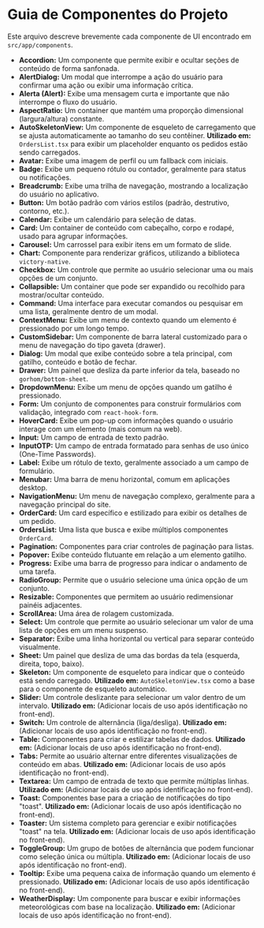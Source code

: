 # Guia de Componentes do Projeto

Este arquivo descreve brevemente cada componente de UI encontrado em `src/app/components`.

- **Accordion:** Um componente que permite exibir e ocultar seções de conteúdo de forma sanfonada.
- **AlertDialog:** Um modal que interrompe a ação do usuário para confirmar uma ação ou exibir uma informação crítica.
- **Alerta (Alert):** Exibe uma mensagem curta e importante que não interrompe o fluxo do usuário.
- **AspectRatio:** Um container que mantém uma proporção dimensional (largura/altura) constante.
- **AutoSkeletonView:** Um componente de esqueleto de carregamento que se ajusta automaticamente ao tamanho do seu contêiner. **Utilizado em:** `OrdersList.tsx` para exibir um placeholder enquanto os pedidos estão sendo carregados.
- **Avatar:** Exibe uma imagem de perfil ou um fallback com iniciais.
- **Badge:** Exibe um pequeno rótulo ou contador, geralmente para status ou notificações.
- **Breadcrumb:** Exibe uma trilha de navegação, mostrando a localização do usuário no aplicativo.
- **Button:** Um botão padrão com vários estilos (padrão, destrutivo, contorno, etc.).
- **Calendar:** Exibe um calendário para seleção de datas.
- **Card:** Um container de conteúdo com cabeçalho, corpo e rodapé, usado para agrupar informações.
- **Carousel:** Um carrossel para exibir itens em um formato de slide.
- **Chart:** Componente para renderizar gráficos, utilizando a biblioteca `victory-native`.
- **Checkbox:** Um controle que permite ao usuário selecionar uma ou mais opções de um conjunto.
- **Collapsible:** Um container que pode ser expandido ou recolhido para mostrar/ocultar conteúdo.
- **Command:** Uma interface para executar comandos ou pesquisar em uma lista, geralmente dentro de um modal.
- **ContextMenu:** Exibe um menu de contexto quando um elemento é pressionado por um longo tempo.
- **CustomSidebar:** Um componente de barra lateral customizado para o menu de navegação do tipo gaveta (drawer).
- **Dialog:** Um modal que exibe conteúdo sobre a tela principal, com gatilho, conteúdo e botão de fechar.
- **Drawer:** Um painel que desliza da parte inferior da tela, baseado no `gorhom/bottom-sheet`.
- **DropdownMenu:** Exibe um menu de opções quando um gatilho é pressionado.
- **Form:** Um conjunto de componentes para construir formulários com validação, integrado com `react-hook-form`.
- **HoverCard:** Exibe um pop-up com informações quando o usuário interage com um elemento (mais comum na web).
- **Input:** Um campo de entrada de texto padrão.
- **InputOTP:** Um campo de entrada formatado para senhas de uso único (One-Time Passwords).
- **Label:** Exibe um rótulo de texto, geralmente associado a um campo de formulário.
- **Menubar:** Uma barra de menu horizontal, comum em aplicações desktop.
- **NavigationMenu:** Um menu de navegação complexo, geralmente para a navegação principal do site.
- **OrderCard:** Um card específico e estilizado para exibir os detalhes de um pedido.
- **OrdersList:** Uma lista que busca e exibe múltiplos componentes `OrderCard`.
- **Pagination:** Componentes para criar controles de paginação para listas.
- **Popover:** Exibe conteúdo flutuante em relação a um elemento gatilho.
- **Progress:** Exibe uma barra de progresso para indicar o andamento de uma tarefa.
- **RadioGroup:** Permite que o usuário selecione uma única opção de um conjunto.
- **Resizable:** Componentes que permitem ao usuário redimensionar painéis adjacentes.
- **ScrollArea:** Uma área de rolagem customizada.
- **Select:** Um controle que permite ao usuário selecionar um valor de uma lista de opções em um menu suspenso.
- **Separator:** Exibe uma linha horizontal ou vertical para separar conteúdo visualmente.
- **Sheet:** Um painel que desliza de uma das bordas da tela (esquerda, direita, topo, baixo).
- **Skeleton:** Um componente de esqueleto para indicar que o conteúdo está sendo carregado. **Utilizado em:** `AutoSkeletonView.tsx` como a base para o componente de esqueleto automático.
- **Slider:** Um controle deslizante para selecionar um valor dentro de um intervalo. **Utilizado em:** (Adicionar locais de uso após identificação no front-end).
- **Switch:** Um controle de alternância (liga/desliga). **Utilizado em:** (Adicionar locais de uso após identificação no front-end).
- **Table:** Componentes para criar e estilizar tabelas de dados. **Utilizado em:** (Adicionar locais de uso após identificação no front-end).
- **Tabs:** Permite ao usuário alternar entre diferentes visualizações de conteúdo em abas. **Utilizado em:** (Adicionar locais de uso após identificação no front-end).
- **Textarea:** Um campo de entrada de texto que permite múltiplas linhas. **Utilizado em:** (Adicionar locais de uso após identificação no front-end).
- **Toast:** Componentes base para a criação de notificações do tipo "toast". **Utilizado em:** (Adicionar locais de uso após identificação no front-end).
- **Toaster:** Um sistema completo para gerenciar e exibir notificações "toast" na tela. **Utilizado em:** (Adicionar locais de uso após identificação no front-end).
- **ToggleGroup:** Um grupo de botões de alternância que podem funcionar como seleção única ou múltipla. **Utilizado em:** (Adicionar locais de uso após identificação no front-end).
- **Tooltip:** Exibe uma pequena caixa de informação quando um elemento é pressionado. **Utilizado em:** (Adicionar locais de uso após identificação no front-end).
- **WeatherDisplay:** Um componente para buscar e exibir informações meteorológicas com base na localização. **Utilizado em:** (Adicionar locais de uso após identificação no front-end).
